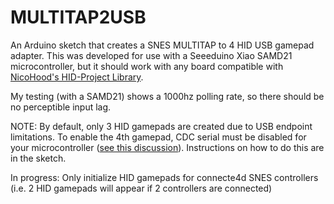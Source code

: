 # MULTITAP2USB
An Arduino sketch that creates a SNES MULTITAP to 4 HID USB gamepad adapter.  This was developed for use with a Seeeduino Xiao SAMD21 microcontroller, but it should work with any board compatible with [NicoHood's HID-Project Library](https://github.com/NicoHood/HID).

My testing (with a SAMD21) shows a 1000hz polling rate, so there should be no perceptible input lag.

NOTE: By default, only 3 HID gamepads are created due to USB endpoint limitations.  To enable the 4th gamepad, CDC serial must be disabled for your microcontroller ([see this discussion](https://github.com/arduino/ArduinoCore-avr/pull/383/files)).  Instructions on how to do this are in the sketch.


In progress: Only initialize HID gamepads for connecte4d SNES controllers (i.e. 2 HID gamepads will appear if 2 controllers are connected)
